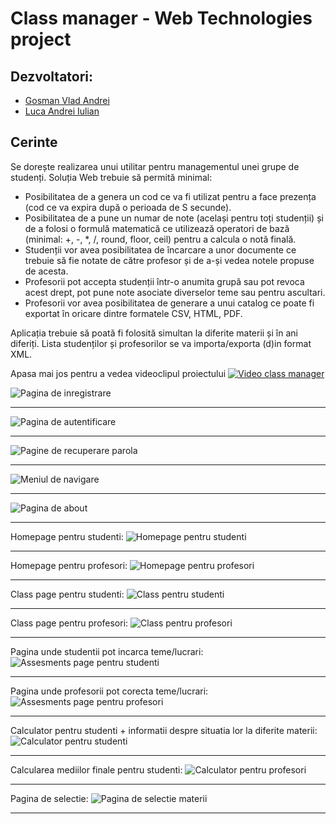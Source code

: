 # Class manager - Web Technologies project

## Dezvoltatori:
* [Gosman Vlad Andrei](https://github.com/GosmanVlad)
* [Luca Andrei Iulian](https://github.com/andreiiulianluca)

## Cerinte
Se dorește realizarea unui utilitar pentru managementul unei grupe de studenți. Soluția Web trebuie să permită minimal:
* Posibilitatea de a genera un cod ce va fi utilizat pentru a face prezența (cod ce va expira după o perioada de S secunde).
* Posibilitatea de a pune un numar de note (același pentru toți studenții) și de a folosi o formulă matematică ce utilizează operatori de bază (minimal: +, -, *, /, round, floor, ceil) pentru a calcula o notă finală.
* Studenții vor avea posibilitatea de încarcare a unor documente ce trebuie să fie notate de către profesor și de a-și vedea notele propuse de acesta.
* Profesorii pot accepta studenții într-o anumita grupă sau pot revoca acest drept, pot pune note asociate diverselor teme sau pentru ascultari.
* Profesorii vor avea posibilitatea de generare a unui catalog ce poate fi exportat în oricare dintre formatele CSV, HTML, PDF.

Aplicația trebuie să poată fi folosită simultan la diferite materii și în ani diferiți. Lista studenților și profesorilor se va importa/exporta (d)in format XML.


Apasa mai jos pentru a vedea videoclipul proiectului
[![Video class manager](https://i.imgur.com/22jbRrJ.png)](https://www.youtube.com/watch?v=tGNoWSWGAQQ)

![Pagina de inregistrare](https://github.com/GosmanVlad/class-manager/blob/MainFrame/Documentation/images/register.png?raw=true) <hr />
![Pagina de autentificare](https://github.com/GosmanVlad/class-manager/blob/MainFrame/Documentation/images/login.png?raw=true) <hr />
![Pagine de recuperare parola](https://github.com/GosmanVlad/class-manager/blob/MainFrame/Documentation/images/recover.png?raw=true) <hr />
![Meniul de navigare](https://github.com/GosmanVlad/class-manager/blob/MainFrame/Documentation/images/navbar.png?raw=true) <hr />
![Pagina de about](https://github.com/GosmanVlad/class-manager/blob/MainFrame/Documentation/images/about-page1.png?raw=true) <hr />

Homepage pentru studenti:
![Homepage pentru studenti](https://github.com/GosmanVlad/class-manager/blob/MainFrame/Documentation/images/home-page-student.png?raw=true) <hr />

Homepage pentru profesori:
![Homepage pentru profesori](https://github.com/GosmanVlad/class-manager/blob/MainFrame/Documentation/images/home-page-teachers.jpeg?raw=true) <hr />

Class page pentru studenti:
![Class pentru studenti](https://github.com/GosmanVlad/class-manager/blob/MainFrame/Documentation/images/class-page-student.png?raw=true) <hr />

Class page pentru profesori:
![Class pentru profesori](https://github.com/GosmanVlad/class-manager/blob/MainFrame/Documentation/images/thecatalog-teachers.jpeg?raw=true) <hr />

Pagina unde studentii pot incarca teme/lucrari:
![Assesments page pentru studenti](https://github.com/GosmanVlad/class-manager/blob/MainFrame/Documentation/images/assesments-page-student.png?raw=true) <hr />

Pagina unde profesorii pot corecta teme/lucrari:
![Assesments page pentru profesori](https://github.com/GosmanVlad/class-manager/blob/MainFrame/Documentation/images/grade-assesments-teachers.jpeg?raw=true) <hr />

Calculator pentru studenti + informatii despre situatia lor la diferite materii:
![Calculator pentru studenti](https://github.com/GosmanVlad/class-manager/blob/MainFrame/Documentation/images/calculator-page-student.png?raw=true) <hr />

Calcularea mediilor finale pentru studenti:
![Calculator pentru profesori](https://github.com/GosmanVlad/class-manager/blob/MainFrame/Documentation/images/the-calculator-teachers.jpeg?raw=true) <hr />

Pagina de selectie:
![Pagina de selectie materii](https://github.com/GosmanVlad/class-manager/blob/MainFrame/Documentation/images/subject-selection-teachers.jpeg?raw=true) <hr />

